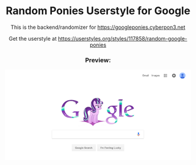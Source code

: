 <div align="center">

Random Ponies Userstyle for Google
==================================

This is the backend/randomizer for https://googleponies.cyberpon3.net

Get the userstyle at https://userstyles.org/styles/117858/random-google-ponies

### Preview:
![preview](randompony.png)

</div>